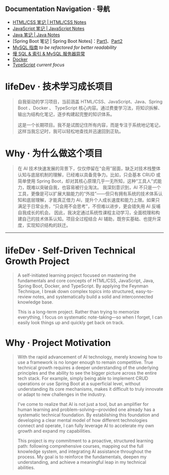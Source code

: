 ## Documentation Navigation · 导航

- [HTML/CSS 笔记 | HTML/CSS Notes](./Html&CSS/HTML&CSS学习.md)
- [JavaScript 笔记 | JavaScript Notes](./Note-new/JavaScript.md)
- [Java 笔记 | Java Notes](./Note-new/Java.md)
- [Spring Boot 笔记 | Spring Boot Notes]：[Part1](./Note-new/SpringBoot.md)、[Part2](./Note-new/SpringBoot2.md)
- [MySQL 指南](./Note-new/MySQL.md) _to be refactored for better readability_
- [慢 SQL & 索引 & MySQL 服务器异常](./Note-new/MySQL慢查询优化&索引失效&服务器过载.md)
- [Docker](./Note-new/Docker.md)
- [TypeScript](./Note-new/TypeScript.md) _current focus_

# lifeDev · 技术学习成长项目

> 自我驱动的学习项目，当前涵盖 HTML/CSS、JavaScript、Java、Spring Boot 、Docker 、 TypeScript 核心内容。通过费曼学习法，将知识拆解、输出为结构化笔记，逐步构建起完整的知识体系。
>
> 这是一个长期项目。我不是试图记住所有内容，而是专注于系统地记笔记，这样当我忘记时，我可以轻松地查找并迅速回到正轨。

# Why · 为什么做这个项目

> 在 AI 技术快速发展的背景下，仅仅停留在“会用”层面，缺乏对技术栈整体认知与底层机制的理解，已经难以具备竞争力。比如，只会基本 CRUD 或简单使用 Spring Boot，却对其核心原理几乎一无所知，这种“工具人”式能力，既难以突破自我，也容易被行业淘汰。
> 我深刻意识到，AI 不只是一个工具，更像是可以扩展大脑能力的“外挂”——但只有拥有系统的技术体系认知和底层理解，才能真正借力 AI，提升个人成长速度和能力上限。如果只满足于日常业务，“只会用不会思考”，不但难以进步，更会错失用 AI 反哺自我成长的机会。
> 因此，我决定通过系统性课程主动学习，全面梳理和构建自己的技术体系认知。项目全过程结合 AI 辅助，既夯实基础、也提升深度，实现知识结构的跃迁。

---

# lifeDev · Self-Driven Technical Growth Project

> A self-initiated learning project focused on mastering the fundamentals and core concepts of HTML/CSS, JavaScript, Java, Spring Boot, Docker, and TypeScript. By applying the Feynman Technique, I break down complex topics into structured, easy-to-review notes, and systematically build a solid and interconnected knowledge base.
>
> This is a long-term project. Rather than trying to memorize everything, I focus on systematic note-taking—so when I forget, I can easily look things up and quickly get back on track.

# Why · Project Motivation

> With the rapid advancement of AI technology, merely knowing how to use a framework is no longer enough to remain competitive. True technical growth requires a deeper understanding of the underlying principles and the ability to see the bigger picture across the entire tech stack. For example, simply being able to implement CRUD operations or use Spring Boot at a superficial level, without understanding its core mechanisms, makes it difficult to truly innovate or adapt to new challenges in the industry.
>
> I’ve come to realize that AI is not just a tool, but an amplifier for human learning and problem-solving—provided one already has a systematic technical foundation. By establishing this foundation and developing a clear mental model of how different technologies connect and operate, I can fully leverage AI to accelerate my own growth and expand my capabilities.
>
> This project is my commitment to a proactive, structured learning path: following comprehensive courses, mapping out the full knowledge system, and integrating AI assistance throughout the process. My goal is to reinforce the fundamentals, deepen my understanding, and achieve a meaningful leap in my technical abilities.
